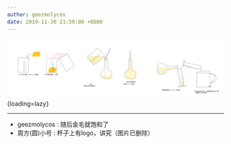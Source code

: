 ```yaml
---
author: geezmolycos
date: 2019-11-30 21:59:00 +0800
---
```


![](/images/qq-zone/2019-11-30-fa.png){loading=lazy}

---

- geezmolycos : 随后金毛就饱和了
- 周方(圆)小号 : 杯子上有logo，讲究（图片已删除）
